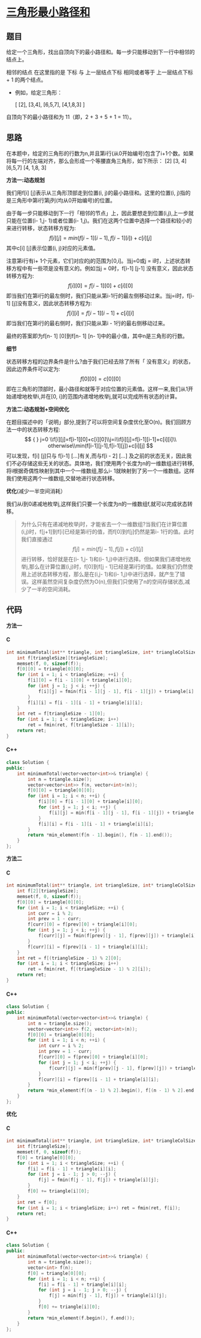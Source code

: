 # [三角形最小路径和](https://leetcode-cn.com/problems/triangle/)

## 题目

给定一个三角形，找出自顶向下的最小路径和。每一步只能移动到下一行中相邻的结点上。

相邻的结点 在这里指的是 下标 与 上一层结点下标 相同或者等于 上一层结点下标 + 1 的两个结点。

- 例如，给定三角形：

  [
       [2],
      [3,4],
     [6,5,7],
    [4,1,8,3]
  ]

自顶向下的最小路径和为 11（即，2 + 3 + 5 + 1 = 11）。

## 思路

在本题中，给定的三角形的行数为n,并且第i行(从0开始编号)包含了i+1个数。如果将每一行的左端对齐，那么会形成一个等腰直角三角形，如下所示：
[2]
[3, 4]
[6,5,7]
[4, 1,8, 3]

**方法一:动态规划**

我们用f[i] [j]表示从三角形顶部走到位置(i, j)的最小路径和。这里的位置(i, j)指的是三角形中第i行第j列(均从0开始编号)的位置。

由于每一步只能移动到下一行「相邻的节点」上，因此要想走到位置(i,j),上一步就只能在位置(i- 1,j- 1)或者位置(i- 1,j)。我们在这两个位置中选择一个路径和较小的来进行转移，状态转移方程为:
$$
f[i] [j]= min(f[i- 1] [i- 1],f[i- 1] [i]) + c[i] [j]
$$
其中c[i] [j]表示位置(i, j)对应的元素值。

注意第i行有i+ 1个元素，它们对应的j的范围为[0,i]。当j=0或j = i时，上述状态转移方程中有一些项是没有意义的。例如当j = 0时，f[i-1] [j-1] 没有意义，因此状态转移方程为:
$$
f[i] [0]= f[i-1] [0] + c[i] [0]
$$
即当我们在第i行的最左侧时，我们只能从第i-1行的最左侧移动过来。当j=i时，f[i- 1] [j]没有意义，因此状态转移方程为:
$$
f[i] [i]= f[i- 1] [i- 1]+ c[i] [i]
$$
即当我们在第i行的最右侧时，我们只能从第i - 1行的最右侧移动过来。

最终的答案即为f[n- 1] [0]到f[n- 1] [n- 1]中的最小值，其中n是三角形的行数。

**细节**

状态转移方程的边界条件是什么?由于我们已经去除了所有「 没有意义」的状态，因此边界条件可以定为:
$$
f[0] [0]= c[0] [0]
$$
即在三角形的顶部时，最小路径和就等于对应位置的元素值。这样一来,我们从1开始递增地枚举i,并在[0, i]的范围内递增地枚举j,就可以完成所有状态的计算。

**方法二:动态规划+空间优化**

在题目描述中的「说明」部分,提到了可以将空间复杂度优化至O(n)。我们回顾方法一中的状态转移方程:
$$ { }
j=0 \\f[i][j]=f[i-1][0]+c[i][0]\\j=i\\f[i][j]=f[i-1][i-1]+c[i][i]\\
otherwise\\min(f[i-1][j-1],f[i-1][j])+c[i][j]
$$
可以发现，f[i] [j]只与 f[i-1] [...]有关,而与f[i - 2] [...] 及之前的状态无关，因此我们不必存储这些无关的状态。具体地，我们使用两个长度为n的一维数组进行转移,将i根据奇偶性映射到其中一个一维数组,那么i- 1就映射到了另一个一维数组。这样我们使用这两个一维数组,交替地进行状态转移。

**优化**(减少一半空间消耗）

我们从i到0递减地枚举j,这样我们只要一个长度为n的一维数组f,就可以完成状态转移。

> 为什么只有在递减地枚举j时，才能省去一个一维数组?当我们在计算位置(i,j)时，f[j+1]到f[i]已经是第i行的值，而f[0]到f[j]仍然是第i- 1行的值。此时我们直接通过
> $$
> f[j]= min(f[j - 1],f[j]) + c[i][j]
> $$
> 进行转移，恰好就是在(i- 1,j- 1)和(i- 1,j)中进行选择。但如果我们递增地枚举j,那么在计算位置(i,j)时，f[0]到f[j - 1]已经是第i行的值。如果我们仍然使用上述状态转移方程，那么是在(i,j- 1)和(i- 1,j)中进行选择，就产生了错误。这样虽然空间复杂度仍然为O(n),但我们只使用了n的空间存储状态,减少了一半的空间消耗。

## 代码

**方法一**

#### C

```C
int minimumTotal(int** triangle, int triangleSize, int* triangleColSize) {
    int f[triangleSize][triangleSize];
    memset(f, 0, sizeof(f));
    f[0][0] = triangle[0][0];
    for (int i = 1; i < triangleSize; ++i) {
        f[i][0] = f[i - 1][0] + triangle[i][0];
        for (int j = 1; j < i; ++j) {
            f[i][j] = fmin(f[i - 1][j - 1], f[i - 1][j]) + triangle[i][j];
        }
        f[i][i] = f[i - 1][i - 1] + triangle[i][i];
    }
    int ret = f[triangleSize - 1][0];
    for (int i = 1; i < triangleSize; i++)
        ret = fmin(ret, f[triangleSize - 1][i]);
    return ret;
}
```

#### C++

```C++
class Solution {
public:
    int minimumTotal(vector<vector<int>>& triangle) {
        int n = triangle.size();
        vector<vector<int>> f(n, vector<int>(n));
        f[0][0] = triangle[0][0];
        for (int i = 1; i < n; ++i) {
            f[i][0] = f[i - 1][0] + triangle[i][0];
            for (int j = 1; j < i; ++j) {
                f[i][j] = min(f[i - 1][j - 1], f[i - 1][j]) + triangle[i][j];
            }
            f[i][i] = f[i - 1][i - 1] + triangle[i][i];
        }
        return *min_element(f[n - 1].begin(), f[n - 1].end());
    }
};
```



**方法二**

#### C

```C
int minimumTotal(int** triangle, int triangleSize, int* triangleColSize) {
    int f[2][triangleSize];
    memset(f, 0, sizeof(f));
    f[0][0] = triangle[0][0];
    for (int i = 1; i < triangleSize; ++i) {
        int curr = i % 2;
        int prev = 1 - curr;
        f[curr][0] = f[prev][0] + triangle[i][0];
        for (int j = 1; j < i; ++j) {
            f[curr][j] = fmin(f[prev][j - 1], f[prev][j]) + triangle[i][j];
        }
        f[curr][i] = f[prev][i - 1] + triangle[i][i];
    }
    int ret = f[(triangleSize - 1) % 2][0];
    for (int i = 1; i < triangleSize; i++)
        ret = fmin(ret, f[(triangleSize - 1) % 2][i]);
    return ret;
}
```

#### C++

```C++
class Solution {
public:
    int minimumTotal(vector<vector<int>>& triangle) {
        int n = triangle.size();
        vector<vector<int>> f(2, vector<int>(n));
        f[0][0] = triangle[0][0];
        for (int i = 1; i < n; ++i) {
            int curr = i % 2;
            int prev = 1 - curr;
            f[curr][0] = f[prev][0] + triangle[i][0];
            for (int j = 1; j < i; ++j) {
                f[curr][j] = min(f[prev][j - 1], f[prev][j]) + triangle[i][j];
            }
            f[curr][i] = f[prev][i - 1] + triangle[i][i];
        }
        return *min_element(f[(n - 1) % 2].begin(), f[(n - 1) % 2].end());
    }
};
```

**优化**

#### C

```C
int minimumTotal(int** triangle, int triangleSize, int* triangleColSize) {
    int f[triangleSize];
    memset(f, 0, sizeof(f));
    f[0] = triangle[0][0];
    for (int i = 1; i < triangleSize; ++i) {
        f[i] = f[i - 1] + triangle[i][i];
        for (int j = i - 1; j > 0; --j) {
            f[j] = fmin(f[j - 1], f[j]) + triangle[i][j];
        }
        f[0] += triangle[i][0];
    }
    int ret = f[0];
    for (int i = 1; i < triangleSize; i++) ret = fmin(ret, f[i]);
    return ret;
}
```

#### C++

```C++
class Solution {
public:
    int minimumTotal(vector<vector<int>>& triangle) {
        int n = triangle.size();
        vector<int> f(n);
        f[0] = triangle[0][0];
        for (int i = 1; i < n; ++i) {
            f[i] = f[i - 1] + triangle[i][i];
            for (int j = i - 1; j > 0; --j) {
                f[j] = min(f[j - 1], f[j]) + triangle[i][j];
            }
            f[0] += triangle[i][0];
        }
        return *min_element(f.begin(), f.end());
    }
};
```

